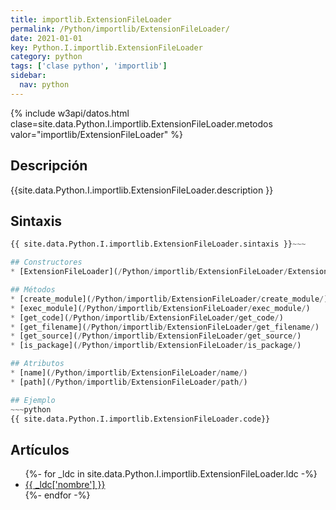```yaml
---
title: importlib.ExtensionFileLoader
permalink: /Python/importlib/ExtensionFileLoader/
date: 2021-01-01
key: Python.I.importlib.ExtensionFileLoader
category: python
tags: ['clase python', 'importlib']
sidebar: 
  nav: python
---
```


{% include w3api/datos.html clase=site.data.Python.I.importlib.ExtensionFileLoader.metodos valor="importlib/ExtensionFileLoader" %}

## Descripción
{{site.data.Python.I.importlib.ExtensionFileLoader.description }}

## Sintaxis
~~~python
{{ site.data.Python.I.importlib.ExtensionFileLoader.sintaxis }}~~~

## Constructores
* [ExtensionFileLoader](/Python/importlib/ExtensionFileLoader/ExtensionFileLoader/)

## Métodos
* [create_module](/Python/importlib/ExtensionFileLoader/create_module/)
* [exec_module](/Python/importlib/ExtensionFileLoader/exec_module/)
* [get_code](/Python/importlib/ExtensionFileLoader/get_code/)
* [get_filename](/Python/importlib/ExtensionFileLoader/get_filename/)
* [get_source](/Python/importlib/ExtensionFileLoader/get_source/)
* [is_package](/Python/importlib/ExtensionFileLoader/is_package/)

## Atributos
* [name](/Python/importlib/ExtensionFileLoader/name/)
* [path](/Python/importlib/ExtensionFileLoader/path/)

## Ejemplo
~~~python
{{ site.data.Python.I.importlib.ExtensionFileLoader.code}}
~~~

## Artículos
<ul>
{%- for _ldc in site.data.Python.I.importlib.ExtensionFileLoader.ldc -%}
   <li>
       <a href="{{_ldc['url'] }}">{{ _ldc['nombre'] }}</a>
   </li>
{%- endfor -%}
</ul>
